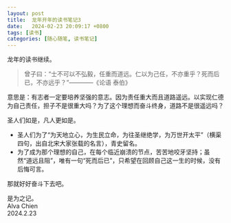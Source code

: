 ```yaml
---
layout: post
title:  龙年开年的读书笔记3
date:   2024-02-23 20:09:17 +0800
tags: [读书]
categories: [随心随笔, 读书笔记]
---
```


龙年的读书继续。   


> 曾子曰：“士不可以不弘毅，任重而道远。仁以为己任，不亦重乎？死而后已，不亦远乎？”————《论语 泰伯》

意思是：有志者一定要培养坚强的意志。因为责任重大而且道路遥远。以实现仁德为自己责任，担子不是很重大吗？为了这个理想而奋斗终身，道路不是很遥远吗？

圣人们如是，凡人更如是。     
- 圣人们为了“为天地立心，为生民立命，为往圣继绝学，为万世开太平”（横渠四句，出自北宋大家张载的名言），青史留名。    
- 为了成为那个理想的自己，在每个临近崩溃的节点，苦苦地咬牙坚持；虽然“道远且阻”，唯有一句“死而后已”，只希望在回顾自己这一生的时候，没有后悔可言。      

那就好好奋斗下去吧。     

是为之记。      
Alva Chien      
2024.2.23      
